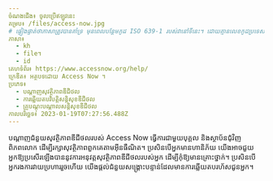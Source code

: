 ```yaml
---
ចំណងជើង៖ ចូលប្រើឥឡូវនេះ
គម្រប៖ /files/access-now.jpg
# ផ្ទៀងផ្ទាត់ថាភាសាត្រូវបានគាំទ្រ មុនពេលបន្ថែមកូដ ISO 639-1 របស់វានៅទីនេះ។ ដោយគ្មានលេខកូដប្រទេស ពោលគឺ ms ជំនួសឱ្យ ms_MY ។
ភាសា៖
  - kh
  - file។
  - id
គេហទំព័រ៖ https://www.accessnow.org/help/
ក្រេឌីត៖ អត្ថបទដោយ Access Now ។
ប្រភេទ៖
  - បណ្តាញសុវត្ថិភាពឌីជីថល
  - ការឆ្លើយតបវិបត្តិសន្តិសុខឌីជីថល
  - គ្រូបណ្តុះបណ្តាលសន្តិសុខឌីជីថល
កាលបរិច្ឆេទ៖ 2023-01-19T07:27:56.488Z
---
```

បណ្តាញជំនួយសុវត្ថិភាពឌីជីថលរបស់ Access Now ធ្វើការជាមួយបុគ្គល និងស្ថាប័នជុំវិញពិភពលោក ដើម្បីរក្សាសុវត្ថិភាពពួកគេតាមអ៊ីនធឺណិត។ ប្រសិនបើអ្នកមានហានិភ័យ យើងអាចជួយអ្នកឱ្យប្រសើរឡើងបាននូវការអនុវត្តសុវត្ថិភាពឌីជីថលរបស់អ្នក ដើម្បីកុំឱ្យមានគ្រោះថ្នាក់។ ប្រសិនបើអ្នករងការវាយប្រហាររួចហើយ យើងផ្តល់ជំនួយសង្គ្រោះបន្ទាន់ដែលមានការឆ្លើយតបរហ័សជូនអ្នក។